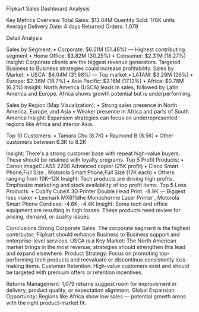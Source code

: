 Flipkart Sales Dashboard Analysis

Key Metrics Overview
Total Sales: $12.64M
         Quantity Sold: 178K units
                 Average Delivery Date: 4 days
      Returned Orders: 1,079


Detail Analysis
 
Sales by Segment:
•	Corporate: $6.51M (51.48%) — Highest contributing segment
•	Home Office: $3.82M (30.25%)
•	Consumer: $2.31M (18.27%)
 Insight: Corporate clients are the biggest revenue generators. Targeted Business to Business strategies could increase profitability.
 Sales by Market:
•	USCA: $4.04M (31.98%) — Top market
•	LATAM: $3.29M (26%)
•	Europe: $2.36M (18.7%)
•	Asia Pacific: $2.16M (17.12%)
•	Africa: $0.78M (6.2%)
 Insight: North America (USCA) leads in sales, followed by Latin America and Europe. Africa shows growth potential but is underperforming.

 Sales by Region (Map Visualization):
•	Strong sales presence in North America, Europe, and Asia
•	Weaker presence in Africa and parts of South America
 Insight: Expansion strategies can focus on underrepresented regions like Africa and interior Asia.

 Top 10 Customers:
•	Tamara Chu (8.7K)
•	Raymond B (8.5K)
•	Other customers between 6.3K to 8.2K
 

Insight: There's a strong customer base with repeat high-value buyers. These should be retained with loyalty programs.
 Top 5 Profit Products:
•	Canon imageCLASS 2200 Advanced copier (25K profit)
•	Cisco Smart Phone,Full Size  ,  Motorola Smart Phone,Full Size (17K each)
•	Others ranging from 10K–12K
 Insight: Tech products are driving high profits. Emphasize marketing and stock availability of top profit items.
 Top 5 Loss Products:
•	Cubify CubeX 3D Printer Double Head Print: -8.9K — Biggest loss maker
•	Lexmark MX611dhe Monochorme Laser Printer  ,  Motorola Smart Phone Cordless: -4.6K, -4.4K
 Insight: Some tech and office equipment are resulting in high losses. These products need review for pricing, demand, or quality issues.

Conclusions
Strong Corporate Sales: The corporate segment is the highest contributor; Flipkart should enhance Business to Business support and enterprise-level services.
USCA is a Key Market: The North American market brings in the most revenue; strategies should strengthen this lead and expand elsewhere.
Product Strategy: Focus on promoting top-performing tech products and reevaluate or discontinue consistently loss-making items.
Customer Retention: High-value customers exist and should be targeted with premium offers or retention incentives.




Returns Management: 1,079 returns suggest room for improvement in delivery, product quality, or expectation alignment.
Global Expansion Opportunity: Regions like Africa show low sales — potential growth areas with the right product-market fit.



